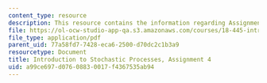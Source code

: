```yaml
---
content_type: resource
description: This resource contains the information regarding Assignment 4.
file: https://ol-ocw-studio-app-qa.s3.amazonaws.com/courses/18-445-introduction-to-stochastic-processes-spring-2015/a99ce697d07608830017f4367535ab94_MIT18_445S15_homework4.pdf
file_type: application/pdf
parent_uid: 77a58fd7-7428-eca6-2500-d70dc2c1b3a9
resourcetype: Document
title: Introduction to Stochastic Processes, Assignment 4
uid: a99ce697-d076-0883-0017-f4367535ab94
---
```

